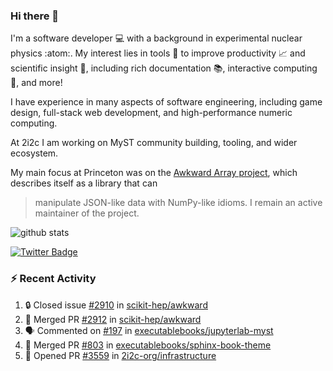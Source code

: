 ### Hi there 👋 

I'm a software developer 💻 with a background in experimental nuclear physics :atom:. My interest lies in tools :wrench: to improve productivity :chart_with_upwards_trend: and scientific insight :telescope:, including rich documentation 📚, interactive computing 🧮, and more! 

I have experience in many aspects of software engineering, including game design, full-stack web development, and high-performance numeric computing. 

At 2i2c I am working on MyST community building, tooling, and wider ecosystem. 

My main focus at Princeton was on the [Awkward Array project](awkward-array.org/), which describes itself as a library that can 
> manipulate JSON-like data with NumPy-like idioms. I remain an active maintainer of the project. 

![github stats](https://github-readme-stats.vercel.app/api?username=agoose77&show_icons=true&hide_rank=true&hide_title=true&bg_color=30,e76445,904e95&text_color=efe3ec&icon_color=efe3ec)
<!--
**agoose77/agoose77** is a ✨ _special_ ✨ repository because its `README.md` (this file) appears on your GitHub profile.

Here are some ideas to get you started:

- 🔭 I’m currently working on ...
- 🌱 I’m currently learning ...
- 👯 I’m looking to collaborate on ...
- 🤔 I’m looking for help with ...
- 💬 Ask me about ...
- 📫 How to reach me: ...
- 😄 Pronouns: ...
- ⚡ Fun fact: ...
-->

[![Twitter Badge](https://img.shields.io/twitter/follow/agoose77?style=flat-square&logo=Twitter&logoColor=white&color=cornflowerblue)](https://twitter.com/agoose77)

### :zap: Recent Activity

<!--START_SECTION:activity-->
1. 🔒 Closed issue [#2910](https://github.com/scikit-hep/awkward/issues/2910) in [scikit-hep/awkward](https://github.com/scikit-hep/awkward)
2. 🎉 Merged PR [#2912](https://github.com/scikit-hep/awkward/pull/2912) in [scikit-hep/awkward](https://github.com/scikit-hep/awkward)
3. 🗣 Commented on [#197](https://github.com/executablebooks/jupyterlab-myst/issues/197#issuecomment-1873924135) in [executablebooks/jupyterlab-myst](https://github.com/executablebooks/jupyterlab-myst)
4. 🎉 Merged PR [#803](https://github.com/executablebooks/sphinx-book-theme/pull/803) in [executablebooks/sphinx-book-theme](https://github.com/executablebooks/sphinx-book-theme)
5. 💪 Opened PR [#3559](https://github.com/2i2c-org/infrastructure/pull/3559) in [2i2c-org/infrastructure](https://github.com/2i2c-org/infrastructure)
<!--END_SECTION:activity-->
